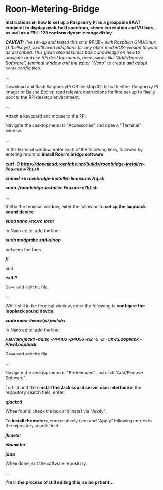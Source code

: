 # Roon-Metering-Bridge
**Instructions on how to set up a Raspberry Pi as a groupable RAAT endpoint to display peak-hold spectrum, stereo correlation and VU bars, as well as a EBU-128 conform dynamic range dislay.**

***CAVEAT:***
*I've set-up and tested this on a RPi3B+ with Raspbian GNU/Linux 11 (bullseye), so it'll need adaptions for any other model/OS-version to work as described.
This guide also assumes basic knowledge on how to navigate and use RPi desktop menus, accessories like "Add/Remove Software", terminal window and the editor "Nano" to create and adapt some config files.*

...

Download and flash RaspberryPi OS desktop 32-bit with either Raspberry Pi Imager or Balena Etcher, read relevant instructions for first set-up to finally boot to the RPi desktop environment.

...

Attach a keyboard and mouse to the RPi.

Navigate the desktop menu to "Accessories" and open a "Terminal" window.

...

In the terminal window, enter each of the following lines, followed by entering return to **install Roon's bridge software**:

***curl -O https://download.roonlabs.net/builds/roonbridge-installer-linuxarmv7hf.sh***

***chmod +x roonbridge-installer-linuxarmv7hf.sh***

***sudo ./roonbridge-installer-linuxarmv7hf.sh***

...

Still in the terminal window, enter the following to **set up the loopback sound device**:

***sudo nano /etc/rc.local***

In Nano editor add the line:

***sudo modprobe snd-aloop***

between the lines

***fi***

and 

***exit 0***

Save and exit the file.

...


While still in the terminal window, enter the following to **configure the loopback sound device**:

***sudo nano /home/pi/.jackdrc***

In Nano editor add the line:

***/usr/bin/jackd -dalsa -r44100 -p4096 -n2 -S -D -Chw:Loopback -Phw:Loopback***

Save and exit the file.

...

Navigate the desktop menu to "Preferences" and click "Add/Remove Software".

To find and then **install the Jack sound server user interface** in the repository search field, enter:

***qjackctl***

When found, check the box and install via "Apply".

To **install the meters**, consecutively type and "Apply" following entries in the repository search field:

***jkmeter***

***ebumeter***

***japa***

When done, exit the software repository.

...



**I'm in the process of still editing this, so be patient...**
